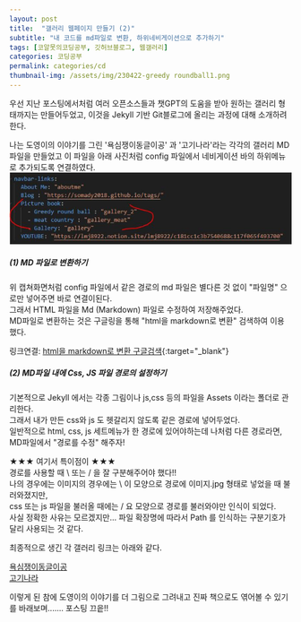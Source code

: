 ```yaml
---
layout: post
title:  "갤러리 웹페이지 만들기 (2)"
subtitle: "내 코드를 md파일로 변환, 하위네비게이션으로 추가하기"
tags: [코알못의코딩공부, 깃허브블로그, 웹갤러리]
categories: 코딩공부
permalink: categories/cd
thumbnail-img: /assets/img/230422-greedy roundball1.png
---
```


우선 지난 포스팅에서처럼 여러 오픈소스들과 챗GPT의 도움을 받아 원하는 갤러리 형태까지는 만들어두었고, 
이것을 Jekyll 기반 Git블로그에 올리는 과정에 대해 소개하려 한다. <br>

나는 도영이의 이야기를 그린 '욕심쟁이동글이공' 과 '고기나라'라는 각각의 갤러리 MD 파일을 만들었고
이 파일을 아래 사진처럼 config 파일에서 네비게이션 바의 하위메뉴로 추가되도록 연결하였다. 
![config](\assets\img\230422_config.JPG) 

##### (1) MD 파일로 변환하기 

위 캡쳐화면처럼 config 파일에서 같은 경로의 md 파일은 별다른 것 없이 "파일명" 으로만 넣어주면 바로 연결이된다.  
그래서 HTML 파일을 Md (Markdown) 파일로 수정하여 저장해주었다. <br>
MD파일로 변환하는 것은 구글링을 통해 "html을 markdown로 변환" 검색하여 이용했다.<br>

링크연결: [html을 markdown로 변환 구글검색](https://www.google.com/search?q=html%EC%9D%84+markdown%EB%A1%9C+%EB%B3%80%ED%99%98&rlz=1C1CHZL_koKR749KR749&oq=html%EC%9D%84+markdown%EB%A1%9C+%EB%B3%80%ED%99%98&aqs=chrome..69i57.15433j0j15&sourceid=chrome&ie=UTF-8){:target="_blank"}


##### (2) MD파일 내에 Css, JS 파일 경로의 설정하기 

기본적으로 Jekyll 에서는 각종 그림이나 js,css 등의 파일을 Assets 이라는 폴더로 관리한다.<br>
그래서 내가 만든 css와 js 도 헷갈리지 않도록 같은 경로에 넣어두었다. <br>
일반적으로 html, css, js 세트메뉴가 한 경로에 있어야하는데 나처럼 다른 경로라면, MD파일에서 "경로를 수정" 해주자! <br>

★★★ 여기서 특이점이 ★★★<br>
경로를 사용할 때  \ 또는 /  을 잘 구분해주어야 했다!!  <br>
나의 경우에는 이미지의 경우에는 \ 이 모양으로 경로에 이미지.jpg 형태로 넣었을 때 불러와졌지만,<br>
css 또는 js 파일을 불러올 때에는 / 요 모양으로 경로를 불러와야만 인식이 되었다. <br>
사실 정확한 사유는 모르겠지만... 파일 확장명에 따라서 Path 를 인식하는 구분기호가 달리 사용되는 것 같다. <br>

최종적으로 생긴 각 갤러리 링크는 아래와 같다. 

<a href="https://somady2018.github.io/gallery_2/" target="_blank"> 욕심쟁이동글이공 </a><br>
<a href="https://somady2018.github.io/gallery_meat/" target="_blank"> 고기나라  </a><br>



이렇게 된 참에 도영이의 이야기를 더 그림으로 그려내고 진짜 책으로도 엮어볼 수 있기를 바래보며....... 포스팅 끄읕!!  <br>


